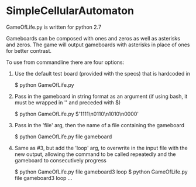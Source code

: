 # SimpleCellularAutomaton

GameOfLife.py is written for python 2.7

Gameboards can be composed with ones and zeros as well as asterisks and zeros.
The game will output gameboards with asterisks in place of ones for better contrast.

To use from commandline there are four options:

1. Use the default test board (provided with the specs) that is hardcoded in

   $ python GameOfLife.py

2. Pass in the gameboard in string format as an argument (if using bash, it must be wrapped in '' and
   preceded with $)

   $ python GameOfLife.py $'1111\n0110\n1010\n0000'

3. Pass in the 'file' arg, then the name of a file containing the gameboard

   $ python GameOfLife.py file gameboard

4. Same as #3, but add the 'loop' arg, to overwrite in the input file with the new output,
   allowing the command to be called repeatedly and the gameboard to consecutively progress

   $ python GameOfLife.py file gameboard3 loop
   $ python GameOfLife.py file gameboard3 loop
   ...
